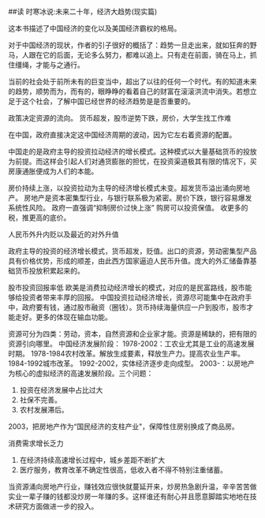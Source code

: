 ##读 时寒冰说:未来二十年，经济大趋势(现实篇)

这本书描述了中国经济的变化以及美国经济霸权的格局。

对于中国经济的现状，作者的引子很好的概括了：趋势一旦走出来，就如狂奔的野马，人跟在它的后面，无论多么努力，都难以追上。只有走在前面，骑在马上，抓住缰绳，才能与之通行。

当前的社会处于前所未有的巨变当中，超出了以往的任何一个时代。有的知道未来的趋势，顺势而为，而有的，眼睁睁的看着自己的财富在滚滚洪流中消失。若想立足于这个社会，了解中国已经世界的经济趋势是是否重要的。

政策决定资源的流向。
货币超发，股市逆势下跌，房价，大学生找工作难

在中国，政府直接决定这中国经济周期的波动，因为它左右着资源的配置。

中国走的是政府主导的投资拉动经济的增长模式。这种模式以大量基础货币的投放为前提。而这样会引起人们对通货膨胀的担忧，在投资渠道极其有限的情况下，买房康通胀便成为人们的本能。

房价持续上涨，以投资拉动为主导的经济增长模式未变。超发货币溢出涌向房地产。
房地产是资本密集型行业，与银行联系极为紧密。房价下跌，银行容易爆发系统性风险。
政府一直强调“抑制房价过快上涨”
购房可以投资保值。
收更多的税，推更高的底价。

人民币外升内贬以及最近的对外升值

政府主导的投资的经济增长模式，货币超发，贬值。出口的资源，劳动密集型产品具有价格优势，形成的顺差，由此西方国家逼迫人民币升值。庞大的外汇储备靠基础货币投放积累起来的。

股市投资回报率低
欧美是消费拉动经济增长的模式，对应的是民富路线，股市能够给投资者带来丰厚的回报。
中国投资拉动经济增长，资源尽可能集中在政府手中，政府要有钱，通过股市融资（圈钱）。货币持续海量供应一户到股市，股市才能走好。更多的体现在输血功能。

资源可分为四类：劳动，资本，自然资源和企业家才能。资源是稀缺的，把有限的资源引向哪里。
中国经济发展阶段：
1978-2002：工农业尤其是工业的高速发展时期。
1978-1984农村改革。解放生成要素，释放生产力。提高农业生产率。
1984-1992城市改革。
1992-2002，实体经济逐步走向成型。
2003-：以房地产为核心的虚拟经济的高速发展阶段。三个问题：
1. 投资在经济发展中占比过大
2. 社保不完善。
3. 农村发展滞后。

2003，把房地产作为“国民经济的支柱产业"，保障性住房别换成了商品房。

消费需求增长乏力
1. 在经济持续高速增长过程中，城乡差距不断扩大
2. 医疗服务，教育改革不确定性很高，低收入者不得不特别注重储蓄。

当资源涌向房地产行业，赚钱效应很快就蔓延开来，炒房热急剧升温，辛辛苦苦做实业一辈子赚的钱都没炒房一年赚的多。这样谁还有耐心并且愿意脚踏实地地在技术研究方面做进一步的投入。